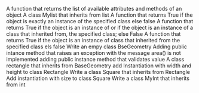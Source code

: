 A function that returns the list of available attributes and methods of an object
A class Mylist that inherits from list
A function that returns True if the object is exactly an instance of the specified class else false
A function that returns True if the object is an instance of or if the object is an instance
 of a class that inherited from, the specified class; else False
A function that returns True if the object is an instance of class that inherited 
 from the specified class els false
Write an empy class BseGeometry
Adding public intance method that raises an exception with the message area() is not implemented
adding public instance method that validates value
A class rectangle that inherits from BaseGeometry
add Instantiation with width and height to class Rectangle
Write a class Square that inherits from Rectangle
Add instantiation with size to class Square
Write a class MyInt that inherits from int
